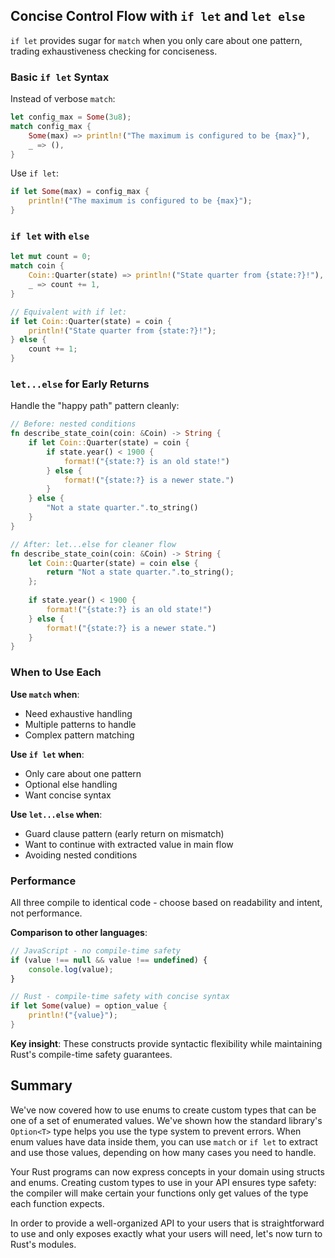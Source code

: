 ## Concise Control Flow with `if let` and `let else`

`if let` provides sugar for `match` when you only care about one pattern, trading exhaustiveness checking for conciseness.

### Basic `if let` Syntax

Instead of verbose `match`:

```rust
let config_max = Some(3u8);
match config_max {
    Some(max) => println!("The maximum is configured to be {max}"),
    _ => (),
}
```

Use `if let`:

```rust
if let Some(max) = config_max {
    println!("The maximum is configured to be {max}");
}
```

### `if let` with `else`

```rust
let mut count = 0;
match coin {
    Coin::Quarter(state) => println!("State quarter from {state:?}!"),
    _ => count += 1,
}

// Equivalent with if let:
if let Coin::Quarter(state) = coin {
    println!("State quarter from {state:?}!");
} else {
    count += 1;
}
```

### `let...else` for Early Returns

Handle the "happy path" pattern cleanly:

```rust
// Before: nested conditions
fn describe_state_coin(coin: &Coin) -> String {
    if let Coin::Quarter(state) = coin {
        if state.year() < 1900 {
            format!("{state:?} is an old state!")
        } else {
            format!("{state:?} is a newer state.")
        }
    } else {
        "Not a state quarter.".to_string()
    }
}

// After: let...else for cleaner flow
fn describe_state_coin(coin: &Coin) -> String {
    let Coin::Quarter(state) = coin else {
        return "Not a state quarter.".to_string();
    };
    
    if state.year() < 1900 {
        format!("{state:?} is an old state!")
    } else {
        format!("{state:?} is a newer state.")
    }
}
```

### When to Use Each

**Use `match` when**:
- Need exhaustive handling
- Multiple patterns to handle
- Complex pattern matching

**Use `if let` when**:
- Only care about one pattern
- Optional else handling
- Want concise syntax

**Use `let...else` when**:
- Guard clause pattern (early return on mismatch)
- Want to continue with extracted value in main flow
- Avoiding nested conditions

### Performance

All three compile to identical code - choose based on readability and intent, not performance.

**Comparison to other languages**:

```javascript
// JavaScript - no compile-time safety
if (value !== null && value !== undefined) {
    console.log(value);
}
```

```rust
// Rust - compile-time safety with concise syntax
if let Some(value) = option_value {
    println!("{value}");
}
```

**Key insight**: These constructs provide syntactic flexibility while maintaining Rust's compile-time safety guarantees.

## Summary

We've now covered how to use enums to create custom types that can be one of a
set of enumerated values. We've shown how the standard library's `Option<T>`
type helps you use the type system to prevent errors. When enum values have
data inside them, you can use `match` or `if let` to extract and use those
values, depending on how many cases you need to handle.

Your Rust programs can now express concepts in your domain using structs and
enums. Creating custom types to use in your API ensures type safety: the
compiler will make certain your functions only get values of the type each
function expects.

In order to provide a well-organized API to your users that is straightforward
to use and only exposes exactly what your users will need, let's now turn to
Rust's modules.

